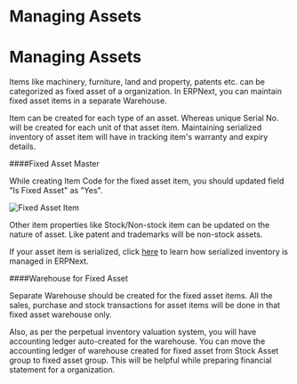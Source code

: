 <h1>Managing Assets</h1>

<h1>Managing Assets</h1>

Items like machinery, furniture, land and property, patents etc. can be categorized as fixed asset of a organization. In ERPNext, you can maintain fixed asset items in a separate Warehouse.

Item can be created for each type of an asset. Whereas unique Serial No. will be created for each unit of that asset item. Maintaining serialized inventory of asset item will have in tracking item's warranty and expiry details.

####Fixed Asset Master

While creating Item Code for the fixed asset item, you should updated field "Is Fixed Asset" as "Yes".

![Fixed Asset Item]({{docs_base_url}}/assets/img/articles/$SGrab_383.png)

Other item properties like Stock/Non-stock item can be updated on the nature of asset. Like patent and trademarks will be non-stock assets.

If your asset item is serialized, click [here](https://erpnext.com/user-guide/stock/serialized-inventory) to learn how serialized inventory is managed in ERPNext.

####Warehouse for Fixed Asset

Separate Warehouse should be created for the fixed asset items. All the sales, purchase and stock transactions for asset items will be done in that fixed asset warehouse only.

Also, as per the perpetual inventory valuation system, you will have accounting ledger auto-created for the warehouse. You can move the accounting ledger of warehouse created for fixed asset from Stock Asset group to fixed asset group. This will be helpful while preparing financial statement for a organization.
<!-- markdown -->